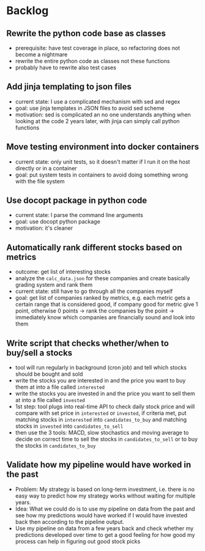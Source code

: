 # Backlog

## Rewrite the python code base as classes

- prerequisite: have test coverage in place, so refactoring does not become a
  nightmare
- rewrite the entire python code as classes not these functions
- probably have to rewrite also test cases

## Add jinja templating to json files

- current state: I use a complicated mechanism with sed and regex
- goal: use jinja templates in JSON files to avoid sed scheme
- motivation: sed is complicated an no one understands anything when looking at
  the code 2 years later, with jinja can simply call python functions

## Move testing environment into docker containers

- current state: only unit tests, so it doesn't matter if I run it on the host
  directly or in a container
- goal: put system tests in containers to avoid doing something wrong with the
  file system

## Use docopt package in python code

- current state: I parse the command line arguments
- goal: use docopt python package
- motivation: it's cleaner

## Automatically rank different stocks based on metrics

- outcome: get list of interesting stocks
- analyze the `calc_data.json` for these companies and create basically grading
  system and rank them
- current state: still have to go through all the companies myself
- goal: get list of companies ranked by metrics, e.g. each metric gets a
  certain range that is considered good, if company good for metric give 1
  point, otherwise 0 points -> rank the companies by the point -> immediately
  know which companies are financially sound and look into them

## Write script that checks whether/when to buy/sell a stocks

- tool will run regularly in background (cron job) and tell which stocks should
  be bought and sold
- write the stocks you are interested in and the price you want to buy them at
  into a file called `interested`
- write the stocks you are invested in and the price you want to sell them at
  into a file called `invested`
- 1st step: tool plugs into real-time API to check daily stock price and will
  compare with set price in `interested` or `invested`, if criteria met, put
  matching stocks in `interested` into `candidates_to_buy` and matching stocks
  in `invested` into `candidates_to_sell`
- then use the 3 tools: MACD, slow stochastics and moving average to decide
  on correct time to sell the stocks in `candidates_to_sell` or to buy the
  stocks in `candidates_to_buy`

## Validate how my pipeline would have worked in the past

- Problem: My strategy is based on long-term investment, i.e. there is no easy
  way to predict how my strategy works without waiting for multiple years.
- Idea: What we could do is to use my pipeline on data from the past and see
  how my predictions would have worked if I would have invested back then
  according to the pipeline output.
- Use my pipeline on data from a few years back and check whether my
  predictions developed over time to get a good feeling for how good my
  process can help in figuring out good stock picks
